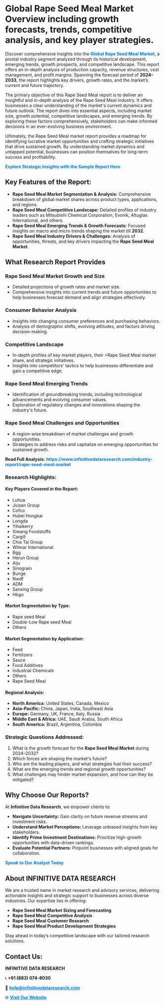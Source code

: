 <h1>Global Rape Seed Meal Market Overview including growth forecasts, trends, competitive analysis, and key player strategies.</h1>
<p>
Discover comprehensive insights into the 
<a href="https://www.infinitivedataresearch.com/industry-report/rape-seed-meal-market" rel="dofollow" style="color: #007BFF; text-decoration: none;"><strong>Global Rape Seed Meal Market</strong></a>, a pivotal industry segment analyzed through its historical development, emerging trends, growth prospects, and competitive landscape. This report offers an in-depth analysis of production capacity, revenue structures, cost management, and profit margins. Spanning the forecast period of <strong>2024–2033</strong>, the report highlights key drivers, growth rates, and the market’s current and future trajectory.
</p>
<p>
The primary objective of this Rape Seed Meal report is to deliver an insightful and in-depth analysis of the Rape Seed Meal industry. It offers businesses a clear understanding of the market's current dynamics and future outlook. The report dives into essential aspects, including market size, growth potential, competitive landscapes, and emerging trends. By exploring these factors comprehensively, stakeholders can make informed decisions in an ever-evolving business environment.
</p>
<p>
Ultimately, the Rape Seed Meal market report provides a roadmap for identifying lucrative market opportunities and crafting strategic initiatives that drive sustained growth. By understanding market dynamics and untapped potential, businesses can position themselves for long-term success and profitability.
</p>
<p>
<a href="https://www.infinitivedataresearch.com/request-sample/reportId=103685" style="color: #007BFF; text-decoration: none;"><strong>Explore Strategic Insights with the Sample Report Here</strong></a>
</p>

<h2>Key Features of the Report:</h2>
<ul>
<li><strong>Rape Seed Meal Market Segmentation & Analysis:</strong> Comprehensive breakdown of global market shares across product types, applications, and regions.</li>
<li><strong>Rape Seed Meal Competitive Landscape:</strong> Detailed profiles of industry leaders such as Mitsubishi Chemical Corporation, Evonik, Altuglas International, and others.</li>
<li><strong>Rape Seed Meal Emerging Trends & Growth Forecasts:</strong> Focused insights on macro and micro trends shaping the market till <strong>2032</strong>.</li>
<li><strong>Rape Seed Meal Industry Drivers & Challenges:</strong> Analysis of opportunities, threats, and key drivers impacting the <strong>Rape Seed Meal Market</strong>.</li>
</ul>

<h2>What Research Report Provides</h2>
<h3>Rape Seed Meal Market Growth and Size</h3>
<ul>
<li>Detailed projections of growth rates and market size.</li>
<li>Comprehensive insights into current trends and future opportunities to help businesses forecast demand and align strategies effectively.</li>
</ul>

<h3>Consumer Behavior Analysis</h3>
<ul>
<li>Insights into changing consumer preferences and purchasing behaviors.</li>
<li>Analysis of demographic shifts, evolving attitudes, and factors driving decision-making.</li>
</ul>

<h3>Competitive Landscape</h3>
<ul>
<li>In-depth profiles of key market players, their >Rape Seed Meal market share, and strategic initiatives.</li>
<li>Insights into competitors' tactics to help businesses differentiate and gain a competitive edge.</li>
</ul>

<h3>Rape Seed Meal Emerging Trends</h3>
<ul>
<li>Identification of groundbreaking trends, including technological advancements and evolving consumer values.</li>
<li>Exploration of regulatory changes and innovations shaping the industry's future.</li>
</ul>

<h3>Rape Seed Meal Challenges and Opportunities</h3>
<ul>
<li>A region-wise breakdown of market challenges and growth opportunities.</li>
<li>Strategies to address risks and capitalize on emerging opportunities for sustained growth.</li>
</ul>
<p><strong>Read Full Analysis:</strong> <a href="https://www.infinitivedataresearch.com/industry-report/rape-seed-meal-market" rel="dofollow" style="color: #007BFF; text-decoration: none;"><strong>https://www.infinitivedataresearch.com/industry-report/rape-seed-meal-market</strong></a></p>
<h3>Research Highlights:</h3>
<h4>Key Players Covered in the Report:</h4>
<ul><li>Luhua</li><li>Jiusan Group</li><li>Cofco</li><li>Hubei Hongkai</li><li>Longda</li><li>Yihaikerry</li><li>Xiwang Foodstuffs</li><li>Cargill</li><li>Chia Tai Group</li><li>Wilmar International</li><li>Bgg</li><li>Herun Group</li><li>Aiju</li><li>Sinograin</li><li>Bunge</li><li>Nwdf</li><li>ADM</li><li>Sanxing Group</li><li>Hbgo</li></ul>
<h4>Market Segmentation by Type:</h4>
<ul><li>Rape seed Meal</li><li>Double-Low Rape seed Meal</li><li>Others</li></ul>
<h4>Market Segmentation by Application:</h4>
<ul><li>Feed</li><li>Fertilizers</li><li>Sauce</li><li>Food Additives</li><li>Industrial Chemicals</li><li>Others</li><li>Rape Seed Meal</li></ul>

<h4>Regional Analysis:</h4>
<ul>
<li><strong>North America:</strong> United States, Canada, Mexico</li>
<li><strong>Asia-Pacific:</strong> China, Japan, India, Southeast Asia</li>
<li><strong>Europe:</strong> Germany, UK, France, Italy, Russia</li>
<li><strong>Middle East & Africa:</strong> UAE, Saudi Arabia, South Africa</li>
<li><strong>South America:</strong> Brazil, Argentina, Colombia</li>
</ul>

<h3>Strategic Questions Addressed:</h3>
<ol>
<li>What is the growth forecast for the <strong>Rape Seed Meal Market</strong> during 2024–2032?</li>
<li>Which forces are shaping the market's future?</li>
<li>Who are the leading players, and what strategies fuel their success?</li>
<li>What are the emerging trends and regional growth opportunities?</li>
<li>What challenges may hinder market expansion, and how can they be mitigated?</li>
</ol>

<h2>Why Choose Our Reports?</h2>
<p>At <strong>Infinitive Data Research</strong>, we empower clients to:</p>
<ul>
<li><strong>Navigate Uncertainty:</strong> Gain clarity on future revenue streams and investment risks.</li>
<li><strong>Understand Market Perceptions:</strong> Leverage unbiased insights from key stakeholders.</li>
<li><strong>Identify Prime Investment Destinations:</strong> Prioritize high-growth opportunities with data-driven rankings.</li>
<li><strong>Evaluate Potential Partners:</strong> Pinpoint businesses with aligned goals for collaboration.</li>
</ul>
<p><a href="https://www.infinitivedataresearch.com/industry-report/rape-seed-meal-market" rel="dofollow" style="color: #007BFF; text-decoration: none;"><strong>Speak to Our Analyst Today</strong></a></p>

<h2>About INFINITIVE DATA RESEARCH</h2>
<p>We are a trusted name in market research and advisory services, delivering actionable insights and strategic support to businesses across diverse industries. Our expertise lies in offering:</p>
<ul>
<li><strong>Rape Seed Meal Market Sizing and Forecasting</strong></li>
<li><strong>Rape Seed Meal Competitive Analysis</strong></li>
<li><strong>Rape Seed Meal Customer Research</strong></li>
<li><strong>Rape Seed Meal Product Development Strategies</strong></li>
</ul>
<p>Stay ahead in today’s competitive landscape with our tailored research solutions.</p>

<h2>Contact Us:</h2>
<p><strong>INFINITIVE DATA RESEARCH</strong></p>
<p>📞 <strong>+91 (883) 074-8030</strong></p>
<p>📧 <strong><a href="mailto:help@infinitivedataresearch.com" style="color: #007BFF;">help@infinitivedataresearch.com</a></strong></p>
<p>🌐 <strong><a href="https://www.infinitivedataresearch.com" rel="dofollow" style="color: #007BFF;">Visit Our Website</a></strong></p>